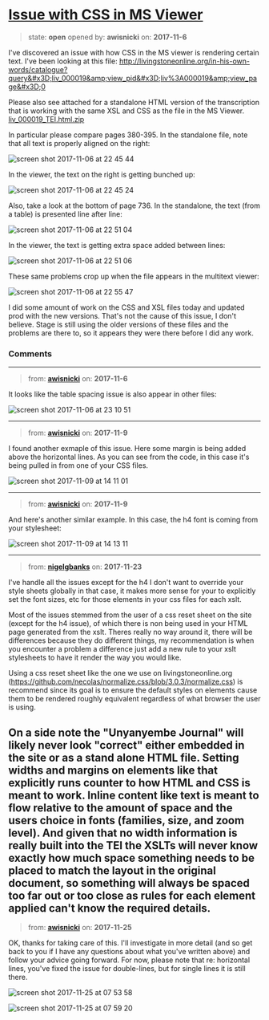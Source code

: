 # [Issue with CSS in MS Viewer](https://github.com/livingstoneonline/livingstoneonline/issues/239)

> state: **open** opened by: **awisnicki** on: **2017-11-6**

I&#x27;ve discovered an issue with how CSS in the MS viewer is rendering certain text. I&#x27;ve been looking at this file: http://livingstoneonline.org/in-his-own-words/catalogue?query&#x3D;liv_000019&amp;view_pid&#x3D;liv%3A000019&amp;view_page&#x3D;0

Please also see attached for a standalone HTML version of the transcription that is working with the same XSL and CSS as the file in the MS Viewer. [liv_000019_TEI.html.zip](https://github.com/livingstoneonline/livingstoneonline/files/1448722/liv_000019_TEI.html.zip)

In particular please compare pages 380-395. In the standalone file, note that all text is properly aligned on the right:

![screen shot 2017-11-06 at 22 45 44](https://user-images.githubusercontent.com/12518623/32477501-50485544-c344-11e7-8508-cfb261f49528.png)

In the viewer, the text on the right is getting bunched up:

![screen shot 2017-11-06 at 22 45 24](https://user-images.githubusercontent.com/12518623/32477528-8df54c4e-c344-11e7-8c96-fef10845608a.png)

Also, take a look at the bottom of page 736. In the standalone, the text (from a table) is presented line after line: 

![screen shot 2017-11-06 at 22 51 04](https://user-images.githubusercontent.com/12518623/32477623-461e1026-c345-11e7-97cf-feec32774d3a.png)

In the viewer, the text is getting extra space added between lines:

![screen shot 2017-11-06 at 22 51 06](https://user-images.githubusercontent.com/12518623/32477627-50831c8c-c345-11e7-8ff0-dd771f9899a0.png)

These same problems crop up when the file appears in the multitext viewer:

![screen shot 2017-11-06 at 22 55 47](https://user-images.githubusercontent.com/12518623/32477725-c006394a-c345-11e7-91db-ac1e87710ff5.png)

I did some amount of work on the CSS and XSL files today and updated prod with the new versions. That&#x27;s not the cause of this issue, I don&#x27;t believe. Stage is still using the older versions of these files and the problems are there to, so it appears they were there before I did any work.

### Comments

---
> from: [**awisnicki**](https://github.com/livingstoneonline/livingstoneonline/issues/239#issuecomment-342377689) on: **2017-11-6**

It looks like the table spacing issue is also appear in other files:

![screen shot 2017-11-06 at 23 10 51](https://user-images.githubusercontent.com/12518623/32478038-f27d689c-c347-11e7-92af-9fc27d90ef1e.png)

---
> from: [**awisnicki**](https://github.com/livingstoneonline/livingstoneonline/issues/239#issuecomment-343277345) on: **2017-11-9**

I found another exmaple of this issue. Here some margin is being added above the horizontal lines. As you can see from the code, in this case it&#x27;s being pulled in from one of your CSS files.

![screen shot 2017-11-09 at 14 11 01](https://user-images.githubusercontent.com/12518623/32627402-ea80a278-c557-11e7-8035-6a8efcd54b2d.png)

---
> from: [**awisnicki**](https://github.com/livingstoneonline/livingstoneonline/issues/239#issuecomment-343278166) on: **2017-11-9**

And here&#x27;s another similar example. In this case, the h4 font is coming from your stylesheet:

![screen shot 2017-11-09 at 14 13 11](https://user-images.githubusercontent.com/12518623/32627562-7aaced3e-c558-11e7-9a0b-54f8a6866295.png)

---
> from: [**nigelgbanks**](https://github.com/livingstoneonline/livingstoneonline/issues/239#issuecomment-346708335) on: **2017-11-23**

I&#x27;ve handle all the issues except for the h4 I don&#x27;t want to override your style sheets globally in that case, it makes more sense for your to explicitly set the font sizes, etc for those elements in your css files for each xslt. 

Most of the issues stemmed from the user of a css reset sheet on the site (except for the h4 issue), of which there is non being used in your HTML page generated from the xslt. Theres really no way around it, there will be differences because they do different things, my recommendation is when you encounter a problem a difference just add a new rule to your xslt stylesheets to have it render the way you would like.

Using a css reset sheet like the one we use on livingstoneonline.org (https://github.com/necolas/normalize.css/blob/3.0.3/normalize.css) is recommend since its goal is to ensure the default styles on elements cause them to be rendered roughly equivalent regardless of what browser the user is using.

On a side note the &quot;Unyanyembe Journal&quot; will likely never look &quot;correct&quot; either embedded in the site or as a stand alone HTML file. Setting widths and margins on elements like that explicitly runs counter to how HTML and CSS is meant to work. Inline content like text is meant to flow relative to the amount of space and the users choice in fonts (families, size, and zoom level). And given that no width information is really built into the TEI the XSLTs will never know exactly how much space something needs to be placed to match the layout in the original document, so something will always be spaced too far out or too close as rules for each element applied can&#x27;t know the required details.
---
> from: [**awisnicki**](https://github.com/livingstoneonline/livingstoneonline/issues/239#issuecomment-346942248) on: **2017-11-25**

OK, thanks for taking care of this. I&#x27;ll investigate in more detail (and so get back to you if I have any questions about what you&#x27;ve written above) and follow your advice going forward. For now, please note that re: horizontal lines, you&#x27;ve fixed the issue for double-lines, but for single lines it is still there.

![screen shot 2017-11-25 at 07 53 58](https://user-images.githubusercontent.com/12518623/33231160-2e9413ae-d1b6-11e7-8fe0-5130cadb6c14.png)

![screen shot 2017-11-25 at 07 59 20](https://user-images.githubusercontent.com/12518623/33231187-a508e5c8-d1b6-11e7-8c25-67e7a60d02f7.png)

